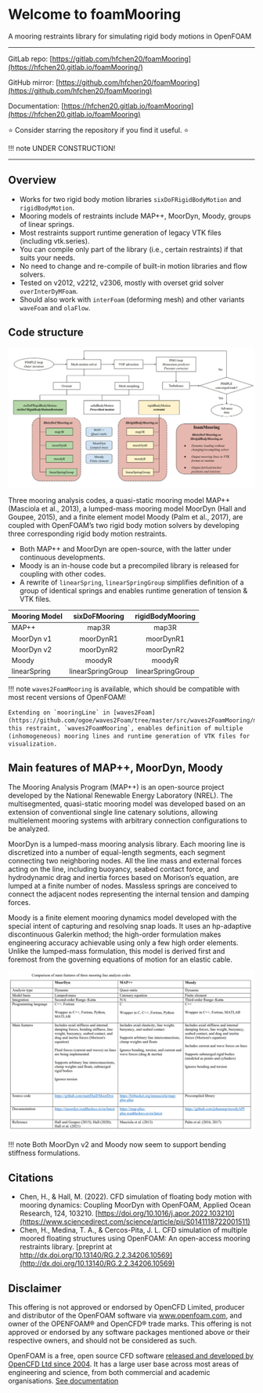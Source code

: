 # Welcome to foamMooring

A mooring restraints library for simulating rigid body motions in OpenFOAM

---

GitLab repo: [https://gitlab.com/hfchen20/foamMooring](https://hfchen20.gitlab.io/foamMooring/)

GitHub mirror: [https://github.com/hfchen20/foamMooring](https://github.com/hfchen20/foamMooring)

Documentation: [https://hfchen20.gitlab.io/foamMooring](https://hfchen20.gitlab.io/foamMooring)

:star: Consider starring the repository if you find it useful. :star:

!!! note
    UNDER CONSTRUCTION!

---

## Overview

- Works for two rigid body motion libraries `sixDoFRigidBodyMotion` and `rigidBodyMotion`.
- Mooring models of restraints include MAP++, MoorDyn, Moody, groups of linear springs.
- Most restraints support runtime generation of legacy VTK files (including vtk.series).
- You can compile only part of the library (i.e., certain restraints) if that suits your needs.
- No need to change and re-compile of built-in motion libraries and flow solvers.
- Tested on v2012, v2212, v2306, mostly with overset grid solver `overInterDyMFoam`.
- Should also work with `interFoam` (deforming mesh) and other variants `waveFoam` and `olaFlow`.

## Code structure
![Flowchart of foamMooring](img/flowchart_foamMooring.svg)

Three mooring analysis codes, a quasi-static mooring model MAP++ (Masciola et al., 2013), a lumped-mass mooring model MoorDyn (Hall and Goupee, 2015), and a finite element model Moody (Palm et al., 2017), are coupled with OpenFOAM’s two rigid body motion solvers by developing three corresponding rigid body motion restraints.

- Both MAP++ and MoorDyn are open-source, with the latter under continuous developments. 
- Moody is an in-house code but a precompiled library is released for coupling with other codes.
- A rewrite of `linearSpring`, `linearSpringGroup` simplifies definition of a group of identical springs and enables runtime generation of tension & VTK files.

Mooring Model | sixDoFMooring | rigidBodyMooring
:------------ |:-------------:|:-----------:
MAP++         | map3R        | map3R 
MoorDyn v1    | moorDynR1    | moorDynR1
MoorDyn v2    | moorDynR2    | moorDynR2
Moody         | moodyR       | moodyR
linearSpring  | linearSpringGroup  | linearSpringGroup

!!! note
    `waves2FoamMooring` is available, which should be compatible with most recent versions of OpenFOAM!

    Extending on `mooringLine` in [waves2Foam](https://github.com/ogoe/waves2Foam/tree/master/src/waves2FoamMooring/mooringLine), this restraint, `waves2FoamMooring`, enables definition of multiple (inhomogeneous) mooring lines and runtime generation of VTK files for visualization.

## Main features of MAP++, MoorDyn, Moody

The Mooring Analysis Program (MAP++) is an open-source project developed by the National Renewable Energy Laboratory (NREL). The multisegmented, quasi-static mooring model was developed based on an extension of conventional single line catenary solutions, allowing multielement mooring systems with arbitrary connection configurations to be analyzed. 

MoorDyn is a lumped-mass mooring analysis library. Each mooring line is discretized into a number of equal-length segments, each segment connecting two neighboring nodes. All the line mass and external forces acting on the line, including buoyancy, seabed contact force, and hydrodynamic drag and inertia forces based on Morison’s equation, are lumped at a finite number of nodes. Massless springs are conceived to connect the adjacent nodes representing the internal tension and damping forces. 

Moody is a finite element mooring dynamics model developed with the special intent of capturing and resolving snap loads. It uses an hp-adaptive discontinuous Galerkin method; the high-order formulation makes engineering accuracy achievable using only a few high order elements. Unlike the lumped-mass formulation, this model is derived first and foremost from the governing equations of motion for an elastic cable.

![Three mooring line codes](img/comparison_3_mooring_codes.PNG)

!!! note
    Both MoorDyn v2 and Moody now seem to support bending stiffness formulations.

## Citations
- Chen, H., & Hall, M. (2022). CFD simulation of floating body motion with mooring dynamics: Coupling MoorDyn with OpenFOAM,
Applied Ocean Research, 124, 103210. [https://doi.org/10.1016/j.apor.2022.103210](https://www.sciencedirect.com/science/article/pii/S0141118722001511)
- Chen, H., Medina, T. A., & Cercos-Pita, J. L. CFD simulation of multiple moored floating structures using OpenFOAM: An open-access mooring restraints library. [preprint at http://dx.doi.org/10.13140/RG.2.2.34206.10569](http://dx.doi.org/10.13140/RG.2.2.34206.10569)

## Disclaimer

This offering is not approved or endorsed by OpenCFD Limited, producer and distributor of the OpenFOAM software via www.openfoam.com, and owner of the OPENFOAM® and OpenCFD® trade marks. This offering is not approved or endorsed by any software packages mentioned above or their respective owners, and should not be considered as such.

OpenFOAM is a free, open source CFD software [released and developed by OpenCFD Ltd since 2004](http://www.openfoam.com/history/).
It has a large user base across most areas of engineering and science, from both commercial and academic organisations. [See documentation](http://www.openfoam.com/documentation)

